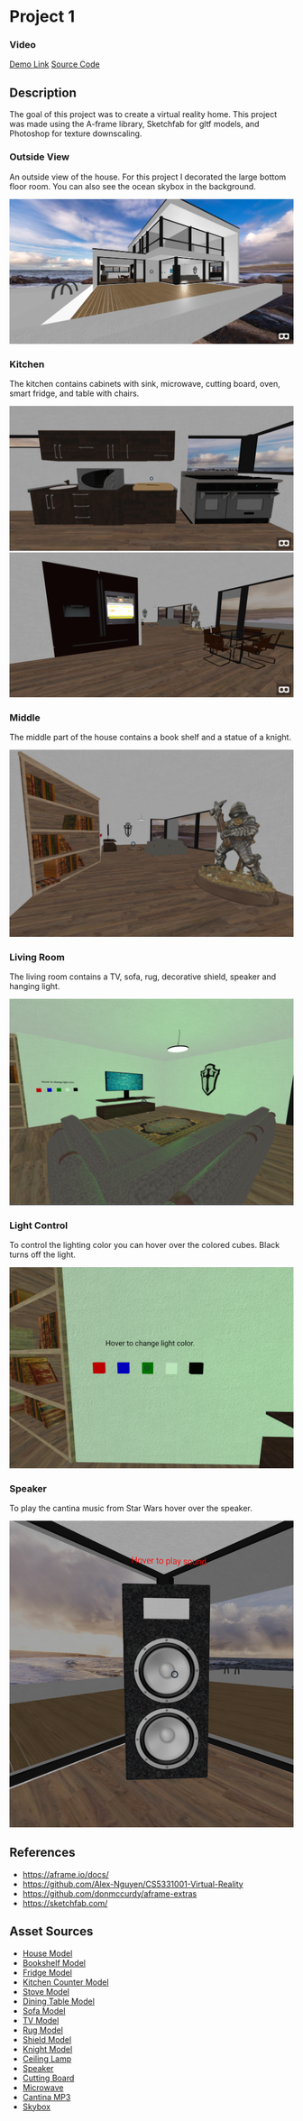 # Project 1

### Video

[Demo Link](https://trentm95.github.io/CS4331-VR/Project1/)
[Source Code](https://github.com/Trentm95/CS4331-VR/tree/master/Project1)

## Description

The goal of this project was to create a virtual reality home. This project was made using the A-frame library, Sketchfab for gltf models, and Photoshop for texture downscaling.

### Outside View

An outside view of the house. For this project I decorated the large bottom floor room. You can also see the ocean skybox in the background.

![Outside](report_images/outside.PNG)

### Kitchen

The kitchen contains cabinets with sink, microwave, cutting board, oven, smart fridge, and table with chairs.

![Kitchen1](report_images/kitchen1.PNG)
![Kitchen2](report_images/kitchen2.PNG)

### Middle

The middle part of the house contains a book shelf and a statue of a knight.

![Middle](report_images/statue.PNG)

### Living Room
The living room contains a TV, sofa, rug, decorative shield, speaker and hanging light.

![Living Room](report_images/livingroom.PNG)

### Light Control
To control the lighting color you can hover over the colored cubes. Black turns off the light.

![Light Control](report_images/lightcontrol.PNG)

### Speaker
To play the cantina music from Star Wars hover over the speaker.

![Speaker](report_images/speaker.PNG)

## References
* https://aframe.io/docs/
* https://github.com/Alex-Nguyen/CS5331001-Virtual-Reality
* https://github.com/donmccurdy/aframe-extras
* https://sketchfab.com/

## Asset Sources

* [House Model](https://www.blendswap.com/blends/view/80830)
* [Bookshelf Model](https://sketchfab.com/models/b8f46cf7daca419a87ac8d131bad056f)
* [Fridge Model](https://sketchfab.com/models/d2d06c12322948c980877bf81fe42745)
* [Kitchen Counter Model](https://sketchfab.com/models/3b540ab5964a428c8cb4563ed737d2c7)
* [Stove Model](https://sketchfab.com/models/9b4ac1e7593246159e65e4362a9c5de5)
* [Dining Table Model](https://sketchfab.com/models/c41a27d7a1b24dc484bc603e1bc2d0ef)
* [Sofa Model](https://sketchfab.com/models/c05907ca713345649c3ae5239069a885)
* [TV Model](https://sketchfab.com/models/ce237530639441e28869b44297587e5a)
* [Rug Model](https://sketchfab.com/models/fe13eecfc9b8405dab1fe76c5dd28a4c)
* [Shield Model](https://sketchfab.com/models/b436c3cde1d346a08926affa7a313f32)
* [Knight Model](https://sketchfab.com/models/fdd6ff9d89bf45e8b6493d8d396bd025)
* [Ceiling Lamp](https://sketchfab.com/models/50cef2c4bec346358b004ca213a6ba26)
* [Speaker](https://sketchfab.com/models/0225e32494d04b50bff1f1801ecc46e5)
* [Cutting Board](https://sketchfab.com/models/599257ecf79d4df6827f379c75bff0d9)
* [Microwave](https://sketchfab.com/models/365dcf8d326b4f4f9a3fdea25c7e27e8)
* [Cantina MP3](http://mattersofgrey.com/star-wars-ringtones/)
* [Skybox](https://www.flickr.com/photos/hamburgerjung/28019644509/)
